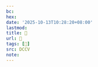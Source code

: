 ```yaml
---
bc:
hex:
date: '2025-10-13T10:28:20+08:00'
lastmod:
title: 􅥰
url: 􅥰
tags: [𠂄]
src: DCCV
note:
---
```

